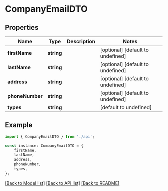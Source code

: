 # CompanyEmailDTO


## Properties

Name | Type | Description | Notes
------------ | ------------- | ------------- | -------------
**firstName** | **string** |  | [optional] [default to undefined]
**lastName** | **string** |  | [optional] [default to undefined]
**address** | **string** |  | [optional] [default to undefined]
**phoneNumber** | **string** |  | [optional] [default to undefined]
**types** | **string** |  | [default to undefined]

## Example

```typescript
import { CompanyEmailDTO } from './api';

const instance: CompanyEmailDTO = {
    firstName,
    lastName,
    address,
    phoneNumber,
    types,
};
```

[[Back to Model list]](../README.md#documentation-for-models) [[Back to API list]](../README.md#documentation-for-api-endpoints) [[Back to README]](../README.md)
